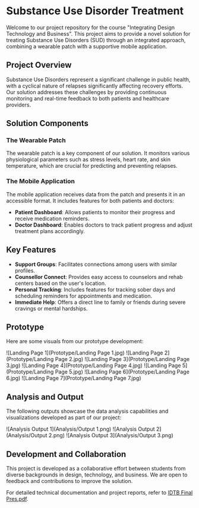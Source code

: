 # Substance Use Disorder Treatment

Welcome to our project repository for the course "Integrating Design Technology and Business". This project aims to provide a novel solution for treating Substance Use Disorders (SUD) through an integrated approach, combining a wearable patch with a supportive mobile application.

## Project Overview

Substance Use Disorders represent a significant challenge in public health, with a cyclical nature of relapses significantly affecting recovery efforts. Our solution addresses these challenges by providing continuous monitoring and real-time feedback to both patients and healthcare providers.

## Solution Components

### The Wearable Patch
The wearable patch is a key component of our solution. It monitors various physiological parameters such as stress levels, heart rate, and skin temperature, which are crucial for predicting and preventing relapses.

### The Mobile Application
The mobile application receives data from the patch and presents it in an accessible format. It includes features for both patients and doctors:
- **Patient Dashboard**: Allows patients to monitor their progress and receive medication reminders.
- **Doctor Dashboard**: Enables doctors to track patient progress and adjust treatment plans accordingly.

## Key Features

- **Support Groups**: Facilitates connections among users with similar profiles.
- **Counsellor Connect**: Provides easy access to counselors and rehab centers based on the user's location.
- **Personal Tracking**: Includes features for tracking sober days and scheduling reminders for appointments and medication.
- **Immediate Help**: Offers a direct line to family or friends during severe cravings or mental hardships.

## Prototype

Here are some visuals from our prototype development:

![Landing Page 1](Prototype/Landing Page 1.jpg)
![Landing Page 2](Prototype/Landing Page 2.jpg)
![Landing Page 3](Prototype/Landing Page 3.jpg)
![Landing Page 4](Prototype/Landing Page 4.jpg)
![Landing Page 5](Prototype/Landing Page 5.jpg)
![Landing Page 6](Prototype/Landing Page 6.jpg)
![Landing Page 7](Prototype/Landing Page 7.jpg)

## Analysis and Output

The following outputs showcase the data analysis capabilities and visualizations developed as part of our project:

![Analysis Output 1](Analysis/Output 1.png)
![Analysis Output 2](Analysis/Output 2.png)
![Analysis Output 3](Analysis/Output 3.png)

## Development and Collaboration

This project is developed as a collaborative effort between students from diverse backgrounds in design, technology, and business. We are open to feedback and contributions to improve the solution.

For detailed technical documentation and project reports, refer to [IDTB Final Pres.pdf](IDTB%20Final%20Pres.pdf).
